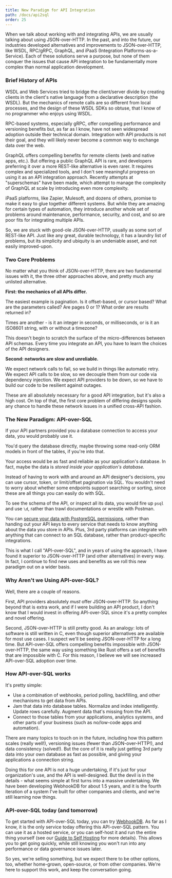 ```yaml
---
title: New Paradigm for API Integration
path: /docs/api2sql
order: 25
---
```


When we talk about working with and integrating APIs,
we are usually talking about using JSON-over-HTTP.
In the past, and into the future,
our industries developed alternatives and improvements to JSON-over-HTTP,
like WSDL, RPC/gRPC, GraphQL, and iPaaS (Integration Platforms-as-a-Service).
Each of these solutions serve a purpose,
but none of them conquer the issues that cause API integration
to be fundamentally more complex than normal application development.

<a id="history"></a>

### Brief History of APIs

WSDL and Web Services tried to bridge the client/server divide by creating clients
in the client's native language from a declarative description (the WSDL).
But the mechanics of remote calls are so different from local processes,
and the design of these WSDL SDKs so obtuse, that I know of no programmer
who enjoys using WSDL.

RPC-based systems, especially gRPC, offer compelling performance and versioning benefits
but, as far as I know, have not seen widespread adoption outside their technical domain.
Integration with API products is not their goal, and they will likely never become
a common way to exchange data over the web.

GraphQL offers compelling benefits for remote clients (web and native apps, etc.).
But offering a public GraphQL API is rare, and developers preferring it over
a more REST-like alternative is even rarer. It requires complex and specialized tools,
and I don't see meaningful progress on using it as an API integration approach.
Recently attempts at "superschemas" have been made,
which attempt to manage the complexity of GraphQL at scale
by introducing even more complexity.

iPaaS platforms, like Zapier, Mulesoft, and dozens of others,
promise to make it easy to glue together different systems.
But while they are amazing for certain types of automation,
they introduce another whole set of problems around
maintenance, performance, security, and cost,
and so are poor fits for integrating multiple APIs.

So, we are stuck with good-ole JSON-over-HTTP, usually as some sort of REST-like API.
Just like any great, durable technology, it has a laundry list of problems,
but its simplicity and ubiquity is an undeniable asset, and not easily improved-upon.

<a id="core-problems"></a>

### Two Core Problems

No matter what you think of JSON-over-HTTP, there are two fundamental issues with it,
the three other approaches above, and pretty much any unlisted alternative.

**First: the mechanics of all APIs differ.**

The easiest example is pagination. Is it offset-based, or cursor based?
What are the parameters called? Are pages 0 or 1? What order are results returned in?

Times are another - is it an integer in seconds, or milliseconds, or is it an ISO8601 string,
with or without a timezone?

This doesn't begin to scratch the surface of the micro-differences between API schemas.
Every time you integrate an API, you have to learn the choices of the API designers.

**Second: networks are slow and unreliable.**

We expect network calls to fail, so we build in things like automatic retry.
We expect API calls to be slow, so we decouple them from our code via dependency injection.
We expect API providers to be down, so we have to build our code to be resilient against outages.

These are all absolutely necessary for a good API integration,
but it's also a high cost. On top of that, the first core problem of differing designs
spoils any chance to handle these network issues in a unified cross-API fashion.

<a id="api-over-sql"></a>

### The New Paradigm: API-over-SQL

If your API partners provided you a database connection to access your data,
you would probably use it.

You'd query the database directly, maybe throwing some read-only ORM models
in front of the tables, if you're into that.

Your access would be as fast and reliable as your application's database.
In fact, maybe the data is *stored inside your application's database.*

Instead of having to work with and around an API designer's decisions,
you can use cursor, token, or limit/offset pagination via SQL.
You wouldn't need to worry about whether some endpoints
support searching or sorting, since these are all things you can easily do with SQL.

To see the schema of the API, or inspect all its data,
you would fire up `psql` and use `\d`,
rather than trawl documentations or wrestle with Postman.

You can [secure your data with PostgreSQL permissions](/docs/securing/),
rather than handing out your API keys to every service that needs to know
anything about the data you store in APIs.
Plus, 3rd party platforms can integrate with anything
that can connect to an SQL database, rather than product-specific integrations.

This is what I call "API-over-SQL",
and in years of using the approach,
I have found it superior to JSON-over-HTTP (and other alternatives)
in every way. In fact, I continue to find new uses and benefits
as we roll this new paradigm out on a wider basis.

<a id="blockers"></a>

### Why Aren't we Using API-over-SQL?

Well, there are a couple of reasons.

First, API providers absolutely *must* offer JSON-over-HTTP.
So anything beyond that is extra work,
and if I were building an API product, I don't know that I would invest in offering
API-over-SQL since it's a pretty complex and novel offering.

Second, JSON-over-HTTP is still pretty good.
As an analogy: lots of software is still written in C,
even though superior alternatives are available for most use cases.
I suspect we'll be seeing JSON-over-HTTP for a long time.
But API-over-SQL offers compelling benefits impossible with JSON-over-HTTP,
the same way using something like Rust offers a set of benefits that are impossible with C.
For this reason, I believe we will see increased API-over-SQL adoption over time.

<a id="how-it-works"></a>

### How API-over-SQL works

It's pretty simple:

- Use a combination of webhooks, period polling, backfilling,
  and other mechanisms to get data from APIs.
- Jam that data into database tables. Normalize and index intelligently.
  Update rows carefully. Augment data that's missing from the API.
- Connect to those tables from your applications, analytics systems,
  and other parts of your business (such as no/low-code apps and automation).

There are many topics to touch on in the future,
including how this pattern scales (really well!),
versioning issues (fewer than JSON-over-HTTP!),
and data consistency (solved!). But the core of it is really just
getting 3rd party data into your own database as fast as possible,
and giving your applications a connection string.

Doing this for one API is not a huge undertaking,
if it's just for your organization's use, and the API is well-designed.
But the devil is in the details - what seems simple at first turns into
a massive undertaking. We have been developing WebhookDB for about 1.5 years,
and it is the fourth iteration of a system I've built for other companies and clients,
and we're still learning now things.

<a id="today-and-tomorrow"></a>

### API-over-SQL today (and tomorrow)

To get started with API-over-SQL today, you can try [WebhookDB](/get-started).
As far as I know, it is the only service today offering this API-over-SQL pattern.
You can use it as a hosted service, or you can self-host it and run the entire thing yourself
(see our [Guide to Self Hosting](/docs/self-hosting) for more details).
This allows you to get going quickly,
while still knowing you won't run into any performance or data governance issues later.

So yes, we're selling something, but we expect there to be other options, too,
whether home-grown, open-source, or from other companies.
We're here to support this work, and keep the conversation going.
